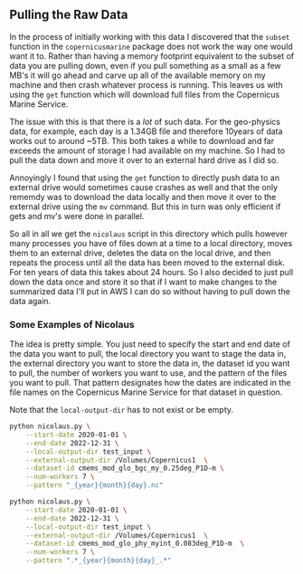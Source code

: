 ## Pulling the Raw Data

In the process of initially working with this data I discovered that the `subset` function 
in the `copernicusmarine` package does not work the way one would want it to. Rather than 
having a memory footprint equivalent to the subset of data you are pulling down, even if you
pull something as a small as a few MB's it will go ahead and carve up all of the available 
memory on my machine and then crash whatever process is running. This leaves us with using 
the `get` function which will download full files from the Copernicus Marine Service. 

The issue with this is that there is a *lot* of such data. For the geo-physics data, for 
example, each day is a 1.34GB file and therefore 10years of data works out to around ~5TB. 
This both takes a while to download and far exceeds the amount of storage I had available
on my machine. So I had to pull the data down and move it over to an external hard drive as I 
did so. 

Annoyingly I found that using the `get` function to directly push data to an external drive
would sometimes cause crashes as well and that the only rememdy was to download the data 
locally and then move it over to the external drive using the `mv` command. But this in turn
was only efficient if gets and mv's were done in parallel. 

So all in all we get the `nicolaus` script in this directory which pulls however many processes
you have of files down at a time to a local directory, moves them to an external drive,
deletes the data on the local drive, and then repeats the process until all the data has been
moved to the external disk. For ten years of data this takes about 24 hours. So I also decided
to just pull down the data once and store it so that if I want to make changes to the 
summarized data I'll put in AWS I can do so without having to pull down the data again.

### Some Examples of Nicolaus

The idea is pretty simple. You just need to specify the start and end date of the data you want
to pull, the local directory you want to stage the data in, the external directory you want to
store the data in, the dataset id you want to pull, the number of workers you want to use, and
the pattern of the files you want to pull. That pattern designates how the dates are indicated 
in the file names on the Copernicus Marine Service for that dataset in question.

Note that the `local-output-dir` has to not exist or be empty. 

```bash
python nicolaus.py \
    --start-date 2020-01-01 \
    --end-date 2022-12-31 \
    --local-output-dir test_input \
    --external-output-dir /Volumes/Copernicus1  \
    --dataset-id cmems_mod_glo_bgc_my_0.25deg_P1D-m \
    --num-workers 7 \
    --pattern "_{year}{month}{day}.nc"
```

```bash
python nicolaus.py \
    --start-date 2020-01-01 \
    --end-date 2022-12-31 \
    --local-output-dir test_input \
    --external-output-dir /Volumes/Copernicus1  \
    --dataset-id cmems_mod_glo_phy_myint_0.083deg_P1D-m  \
    --num-workers 7 \
    --pattern ".*_{year}{month}{day}_.*"
```


